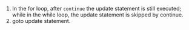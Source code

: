 1. In the for loop, after `continue` the update statement is still executed; while in the while loop, the update statement is skipped by continue.
2. goto update statement.
